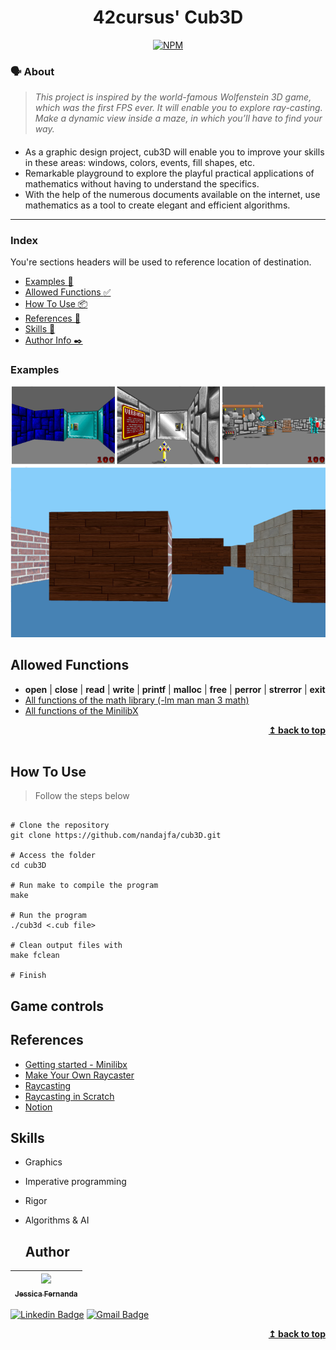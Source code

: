 <h1 align="center">
	42cursus' Cub3D
 </h1>
 
 <div align="center">
 
  [![NPM](https://img.shields.io/npm/l/react)](https://github.com/nandajfa/cub3D/blob/main/LICENSE)
  
 </div>
 
 ### 🗣️ About

> _This project is inspired by the world-famous Wolfenstein 3D game, which
was the first FPS ever. It will enable you to explore ray-casting. Make a dynamic view inside a maze, in which you’ll have to find your way._

#### 

* As a graphic design project, cub3D will enable you to improve your skills in these
areas: windows, colors, events, fill shapes, etc.
* Remarkable playground to explore the playful practical applications of mathematics without having to understand the specifics.
* With the help of the numerous documents available on the internet, use
mathematics as a tool to create elegant and efficient algorithms.

---

### Index

You're sections headers will be used to reference location of destination.

- [Examples :twisted_rightwards_arrows:](#examples)
- [Allowed Functions :white_check_mark:](#allowed-functions)
- [How To Use 📦](#how-to-use)
- [References 📌](#references)
- [Skills 📄](#skills)
- [Author Info  ✒️](#author)

### Examples

<div align="center">
<img src="img/cub1.PNG" width="800">
<img src="img/cub2.PNG" width="600">
</div>


## Allowed Functions

- **open** | **close** | **read** | **write** | **printf** | **malloc** | **free** | **perror** | **strerror** | **exit**
- [All functions of  the math library (-lm man man 3 math)](https://www.w3schools.com/c/c_math.php)
- [All functions of the MinilibX](https://github.com/42Paris/minilibx-linux)
  

<div align="right">
  <b><a href="#index">↥ back to top</a></b>
</div>
</br>

## How To Use
> Follow the steps below
```shell

# Clone the repository
git clone https://github.com/nandajfa/cub3D.git

# Access the folder
cd cub3D

# Run make to compile the program
make

# Run the program
./cub3d <.cub file>

# Clean output files with
make fclean

# Finish
```

## Game controls


## References

 * [Getting started - Minilibx](https://harm-smits.github.io/42docs/libs/minilibx/getting_started.html)
 * [Make Your Own Raycaster](https://www.youtube.com/watch?v=gYRrGTC7GtA)
 * [Raycasting](https://harm-smits.github.io/42docs/projects/cub3d)
 * [Raycasting in Scratch](https://www.youtube.com/watch?v=M1c5TcdITVs&ab_channel=griffpatch)
 * [Notion](https://www.notion.so/Cub3D-12ea8111ceef4007a7bd25ed46878a04)
 

## Skills

* Graphics
* Imperative programming
* Rigor
* Algorithms & AI


  ## Author
 
 | [<img src="https://avatars.githubusercontent.com/u/80687429?v=4" width=115><br><sub>Jessica Fernanda</sub>](https://github.com/nandajfa) |
 | :---: |
 
 [![Linkedin Badge](https://img.shields.io/badge/-Jessica-blue?style=flat-square&logo=Linkedin&logoColor=white&link=https://www.linkedin.com/in/jessica-fernanda-106651205)](https://www.linkedin.com/in/jessica-fernanda-106651205) 
[![Gmail Badge](https://img.shields.io/badge/-nanda.jfa@gmail.com-c14438?style=flat-square&logo=Gmail&logoColor=white&link=mailto:nanda.jfa@gmail.com)](mailto:nanda.jfa@gmail.com)


</div>
<div align="right">
  <b><a href="#index">↥ back to top</a></b>
</div>
</br>

